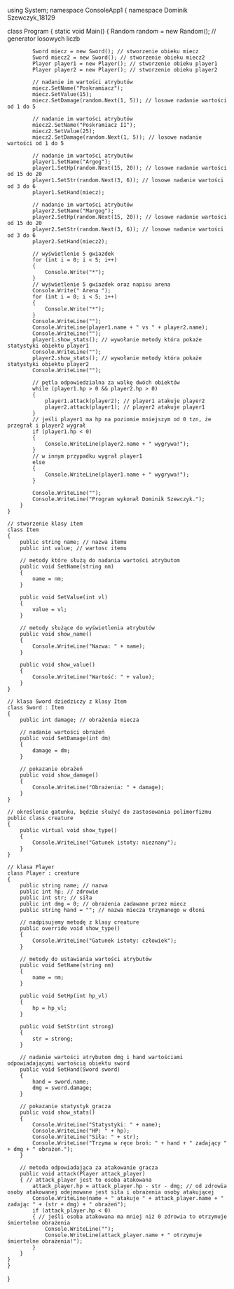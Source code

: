 using System;
namespace ConsoleApp1
{
    namespace Dominik Szewczyk_18129

class Program
    {
        static void Main()
        {
            Random random = new Random(); // generator losowych liczb 

            Sword miecz = new Sword(); // stworzenie obieku miecz
            Sword miecz2 = new Sword(); // stworzenie obieku miecz2
            Player player1 = new Player(); // stworzenie obieku player1
            Player player2 = new Player(); // stworzenie obieku player2

            // nadanie im wartości atrybutów
            miecz.SetName("Poskramiacz");
            miecz.SetValue(15);
            miecz.SetDamage(random.Next(1, 5)); // losowe nadanie wartości od 1 do 5

            // nadanie im wartości atrybutów
            miecz2.SetName("Poskramiacz II");
            miecz2.SetValue(25);
            miecz2.SetDamage(random.Next(1, 5)); // losowe nadanie wartości od 1 do 5

            // nadanie im wartości atrybutów
            player1.SetName("Argog");
            player1.SetHp(random.Next(15, 20)); // losowe nadanie wartości od 15 do 20
            player1.SetStr(random.Next(3, 6)); // losowe nadanie wartości od 3 do 6
            player1.SetHand(miecz);

            // nadanie im wartości atrybutów
            player2.SetName("Margog");
            player2.SetHp(random.Next(15, 20)); // losowe nadanie wartości od 15 do 20
            player2.SetStr(random.Next(3, 6)); // losowe nadanie wartości od 3 do 6
            player2.SetHand(miecz2);

            // wyświetlenie 5 gwiazdek
            for (int i = 0; i < 5; i++)
            {
                Console.Write("*");
            }
            // wyświetlenie 5 gwiazdek oraz napisu arena
            Console.Write(" Arena ");
            for (int i = 0; i < 5; i++)
            {
                Console.Write("*");
            }
            Console.WriteLine("");
            Console.WriteLine(player1.name + " vs " + player2.name);
            Console.WriteLine("");
            player1.show_stats(); // wywołanie metody która pokaże statystyki obiektu player1
            Console.WriteLine("");
            player2.show_stats(); // wywołanie metody która pokaże statystyki obiektu player2
            Console.WriteLine("");

            // pętla odpowiedzialna za walkę dwóch obiektów
            while (player1.hp > 0 && player2.hp > 0)
            {
                player1.attack(player2); // player1 atakuje player2
                player2.attack(player1); // player2 atakuje player1
            }
            // jeśli player1 ma hp na poziomie mniejszym od 0 tzn, że przegrał i player2 wygrał
            if (player1.hp < 0)
            {
                Console.WriteLine(player2.name + " wygrywa!");
            }
            // w innym przypadku wygrał player1
            else
            {
                Console.WriteLine(player1.name + " wygrywa!");
            }

            Console.WriteLine("");
            Console.WriteLine("Program wykonał Dominik Szewczyk.");
        }
    }

    // stworzenie klasy item
    class Item
    {
        public string name; // nazwa itemu
        public int value; // wartosc itemu

        // metody które służą do nadania wartości atrybutom 
        public void SetName(string nm)
        {
            name = nm;
        }

        public void SetValue(int vl)
        {
            value = vl;
        }

        // metody służące do wyświetlenia atrybutów
        public void show_name()
        {
            Console.WriteLine("Nazwa: " + name);
        }

        public void show_value()
        {
            Console.WriteLine("Wartość: " + value);
        }
    }

    // klasa Sword dziedziczy z klasy Item
    class Sword : Item
    {
        public int damage; // obrażenia miecza

        // nadanie wartości obrażeń
        public void SetDamage(int dm)
        {
            damage = dm;
        }

        // pokazanie obrażeń
        public void show_damage()
        {
            Console.WriteLine("Obrażenia: " + damage);
        }
    }

    // określenie gatunku, będzie służyć do zastosowania polimorfizmu
    public class creature
    {
        public virtual void show_type()
        {
            Console.WriteLine("Gatunek istoty: nieznany");
        }
    }

    // klasa Player
    class Player : creature
    {
        public string name; // nazwa
        public int hp; // zdrowie
        public int str; // siła
        public int dmg = 0; // obrażenia zadawane przez miecz
        public string hand = ""; // nazwa miecza trzymanego w dłoni

        // nadpisujemy metodę z klasy creature
        public override void show_type()
        {
            Console.WriteLine("Gatunek istoty: człowiek");
        }

        // metody do ustawiania wartości atrybutów
        public void SetName(string nm)
        {
            name = nm;
        }

        public void SetHp(int hp_vl)
        {
            hp = hp_vl;
        }

        public void SetStr(int strong)
        {
            str = strong;
        }

        // nadanie wartości atrybutom dmg i hand wartościami odpowiadającymi wartością obiektu sword
        public void SetHand(Sword sword)
        {
            hand = sword.name;
            dmg = sword.damage;
        }

        // pokazanie statystyk gracza
        public void show_stats()
        {
            Console.WriteLine("Statystyki: " + name);
            Console.WriteLine("HP: " + hp);
            Console.WriteLine("Siła: " + str);
            Console.WriteLine("Trzyma w ręce broń: " + hand + " zadający " + dmg + " obrażeń.");
        }

        // metoda odpowiadająca za atakowanie gracza
        public void attack(Player attack_player)
        { // attack_player jest to osoba atakowana
            attack_player.hp = attack_player.hp - str - dmg; // od zdrowia osoby atakowanej odejmowane jest siła i obrażenia osoby atakującej
            Console.WriteLine(name + " atakuje " + attack_player.name + " zadając " + (str + dmg) + " obrażeń");
            if (attack_player.hp < 0)
            { // jeśli osoba atakowana ma mniej niż 0 zdrowia to otrzymuje śmiertelne obrażenia
                Console.WriteLine("");
                Console.WriteLine(attack_player.name + " otrzymuje śmiertelne obrażenia!");
            }
        }
    }
    }
}
